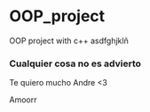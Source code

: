 # OOP_project

OOP project with c++
asdfghjklñ

### Cualquier cosa no es advierto

Te quiero mucho Andre <3

Amoorr
